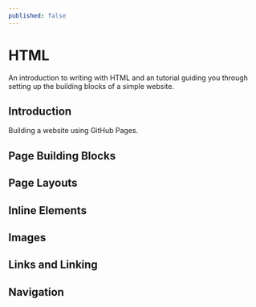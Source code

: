 ```yaml
---
published: false
---
```

# HTML

An introduction to writing with HTML and an tutorial guiding you through setting up the building blocks of a simple website. 

## Introduction
Building a website using GitHub Pages. 

## Page Building Blocks
## Page Layouts
## Inline Elements
## Images
## Links and Linking
## Navigation


